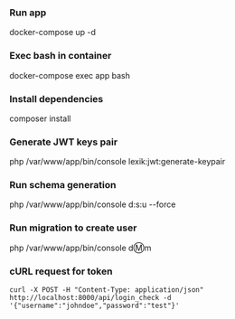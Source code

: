 ### Run app
docker-compose up -d

### Exec bash in container
docker-compose exec app bash

### Install dependencies
composer install

### Generate JWT keys pair
php /var/www/app/bin/console lexik:jwt:generate-keypair

### Run schema generation
php /var/www/app/bin/console d:s:u --force

### Run migration to create user
php /var/www/app/bin/console d:m:m

### cURL request for token
`curl -X POST -H "Content-Type: application/json" http://localhost:8000/api/login_check -d '{"username":"johndoe","password":"test"}'`
